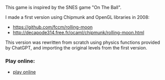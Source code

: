 This game is inspired by the SNES game "On The Ball".

I made a first version using Chipmunk and OpenGL libraries in 2008:  
- https://github.com/fccm/rolling-moon
- http://decapode314.free.fr/ocaml/chipmunk/rolling-moon.html

This version was rewritten from scratch using physics functions provided
by ChatGPT, and importing the original levels from the first version.

### Play online:

- [play online](
https://fccm2.github.io/rollmoon/game/rollmoon.html)

